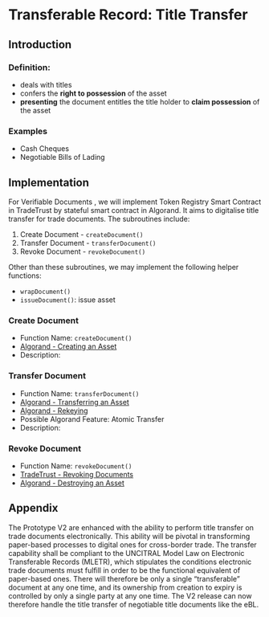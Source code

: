 # Transferable Record: Title Transfer

## Introduction

### Definition:
- deals with titles
- confers the __right to possession__ of the asset
- __presenting__ the document entitles the title holder to __claim possession__ of the asset

### Examples
- Cash Cheques
- Negotiable Bills of Lading

## Implementation

For Verifiable Documents , we will implement Token Registry Smart Contract in TradeTrust by stateful smart contract in Algorand. It aims to digitalise title transfer for trade documents. The subroutines include:
1. Create Document - `createDocument()`
2. Transfer Document - `transferDocument()`
3. Revoke Document - `revokeDocument()`

Other than these subroutines, we may implement the following helper functions:
- `wrapDocument()`
- `issueDocument()`: issue asset

### Create Document
- Function Name: `createDocument()`
- [Algorand - Creating an Asset](https://developer.algorand.org/docs/features/asa/#creating-an-asset)
- Description:

### Transfer Document
- Function Name: `transferDocument()`
- [Algorand - Transferring an Asset](https://developer.algorand.org/docs/features/asa/#transferring-an-asset)
- [Algorand - Rekeying](https://developer.algorand.org/docs/features/accounts/rekey/)
- Possible Algorand Feature: Atomic Transfer
- Description:

### Revoke Document
- Function Name: `revokeDocument()`
- [TradeTrust - Revoking Documents](https://www.openattestation.com/docs/verifiable-document/revoking-document)
- [Algorand - Destroying an Asset](https://developer.algorand.org/docs/features/asa/#destroying-an-asset)

## Appendix
The Prototype V2 are enhanced with the ability to perform title transfer on trade documents electronically. This ability will be pivotal in transforming paper-based processes to digital ones for cross-border trade. The transfer capability shall be compliant to the UNCITRAL Model Law on Electronic Transferable Records (MLETR), which stipulates the conditions electronic trade documents must fulfill in order to be the functional equivalent of paper-based ones. There will therefore be only a single “transferable” document at any one time, and its ownership from creation to expiry is controlled by only a single party at any one time. The V2 release can now therefore handle the title transfer of negotiable title documents like the eBL.
